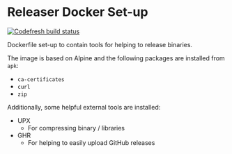 # Releaser Docker Set-up

[![Codefresh build status]( https://g.codefresh.io/api/badges/pipeline/guangie88/guangie88%2Freleaser%2Freleaser?branch=master&key=eyJhbGciOiJIUzI1NiJ9.NWM4MjcyMzg3Y2NkOTUzZTcxM2RiMjRl.cTJ8XB8rM4mRl2LmZBHaIVZ92MxdGgb7Mmib1jt8o4E&type=cf-1)]( https://g.codefresh.io/pipelines/releaser/builds?repoOwner=guangie88&repoName=releaser&serviceName=guangie88%2Freleaser&filter=trigger:build~Build;branch:master;pipeline:5c853bc390bbd7d4e1ae2549~releaser)

Dockerfile set-up to contain tools for helping to release binaries.

The image is based on Alpine and the following packages are installed from
`apk`:

- `ca-certificates`
- `curl`
- `zip`

Additionally, some helpful external tools are installed:

- UPX
  - For compressing binary / libraries
- GHR
  - For helping to easily upload GitHub releases
